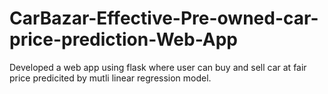 # CarBazar-Effective-Pre-owned-car-price-prediction-Web-App
Developed a web app using flask where user can buy and sell car at fair price predicited by mutli linear regression model. 
